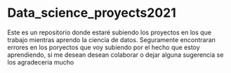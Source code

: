 # Data_science_proyects2021
Este es un repositorio donde estaré subiendo los proyectos en los que trabajo mientras aprendo la ciencia de datos.
Seguramente encontraran errores en los poryectos que voy subiendo por el hecho que estoy aprendiendo, si me desean desean colaborar o dejar alguna sugerencia se los agradeceria mucho
